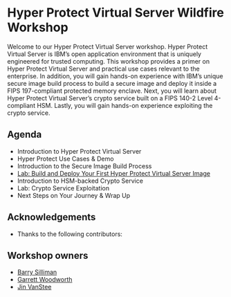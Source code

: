 # Hyper Protect Virtual Server Wildfire Workshop

Welcome to our Hyper Protect Virtual Server workshop. Hyper Protect Virtual Server is IBM’s open application environment that is uniquely engineered for trusted computing. This workshop provides a primer on Hyper Protect Virtual Server and practical use cases relevant to the enterprise. In addition, you will gain hands-on experience with IBM’s unique secure image build process to build a secure image and deploy it inside a FIPS 197-compliant protected memory enclave. Next, you will learn about Hyper Protect Virtual Server’s crypto service built on a FIPS 140-2 Level 4-compliant HSM. Lastly, you will gain hands-on experience exploiting the crypto service.

## Agenda
* Introduction to Hyper Protect Virtual Server
* Hyper Protect Use Cases & Demo
* Introduction to the Secure Image Build Process
* [Lab: Build and Deploy Your First Hyper Protect Virtual Server Image](securebuild.md)
* Introduction to HSM-backed Crypto Service
* Lab: Crypto Service Exploitation
* Next Steps on Your Journey & Wrap Up

## Acknowledgements
* Thanks to the following contributors:

## Workshop owners
* [Barry Silliman](mailto:silliman@us.ibm.com)
* [Garrett Woodworth](mailto:garrett.lee.woodworth@ibm.com)
* [Jin VanStee](mailto:jinxiong@us.ibm.com)